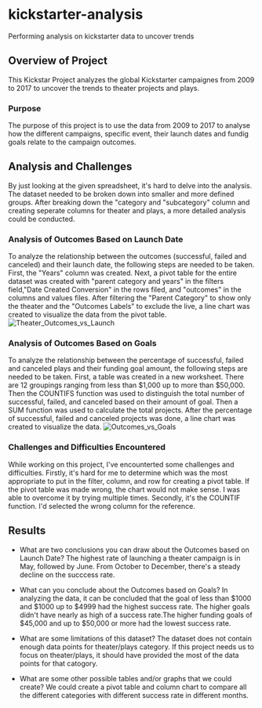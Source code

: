 # kickstarter-analysis
Performing analysis on kickstarter data to uncover trends
## Overview of Project
This Kickstar Project analyzes the global Kickstarter campaignes from 2009 to 2017 to uncover the trends to theater projects and plays.
### Purpose
The purpose of this project is to use the data from 2009 to 2017 to analyse how the different campaigns, specific event, their launch dates and fundig goals relate to the campaign outcomes.
## Analysis and Challenges
By just looking at the given spreadsheet, it's hard to delve into the analysis. The dataset needed to be broken down into smaller and more defined groups. After breaking down the "category and "subcategory" column and creating seperate columns for theater and plays, a more detailed analysis could be conducted.
### Analysis of Outcomes Based on Launch Date
To analyze the relationship between the outcomes (successful, failed and canceled) and their launch date, the following steps are needed to be taken. First, the "Years" column was created. Next, a pivot table for the entire dataset was created with "parent category and years" in the filters field,"Date Created Conversion" in the rows filed, and "outcomes" in the columns and values files. After filtering the "Parent Category" to show only the theater and the "Outcomes Labels" to exclude the live, a line chart was created to visualize the data from the pivot table. 
![Theater_Outcomes_vs_Launch](https://user-images.githubusercontent.com/102785000/163666926-ad2c5dbe-7ad0-40a9-8ac4-de442127f3e8.png)
### Analysis of Outcomes Based on Goals
To analyze the relationship between the percentage of successful, failed and canceled plays and their funding goal amount, the following steps are needed to be taken. First, a table was created in a new worksheet. There are 12 groupings ranging from less than $1,000 up to more than $50,000. Then the COUNTIFS function was used to distinguish the total number of successful, failed, and canceled based on their amount of goal. Then a SUM function was used to calculate the total projects. After the percentage of successful, failed and canceled projects was done, a line chart was created to visualize the data.
![Outcomes_vs_Goals](https://user-images.githubusercontent.com/102785000/163666916-1280ee44-8b81-429d-92e9-b3b7a638872b.png)
### Challenges and Difficulties Encountered
While working on this project, I've encounterted some challenges and difficulties. Firstly, it's hard for me to determine which was the most appropriate to put in the filter, column, and row for creating a pivot table. If the pivot table was made wrong, the chart would not make sense. I was able to overcome it by trying multiple times. Secondly, it's the COUNTIF function. I'd selected the wrong column for the reference. 
## Results
- What are two conclusions you can draw about the Outcomes based on Launch Date?
The highest rate of launching a theater campaign is in May, followed by June. From October to December, there's a steady decline on the succcess rate.
- What can you conclude about the Outcomes based on Goals?
In analyzing the data, it can be concluded that the goal of less than $1000 and $1000 up to $4999 had the highest success rate. The higher goals didn't have nearly as high of a success rate.The higher funding goals of $45,000 and up to $50,000 or more had the lowest success rate.

- What are some limitations of this dataset?
The dataset does not contain enough data points for theater/plays category. If this project needs us to focus on theater/plays, it should have provided the most of the data points for that catogory.

- What are some other possible tables and/or graphs that we could create?
We could create a pivot table and column chart to compare all the different categories with different success rate in different months.
